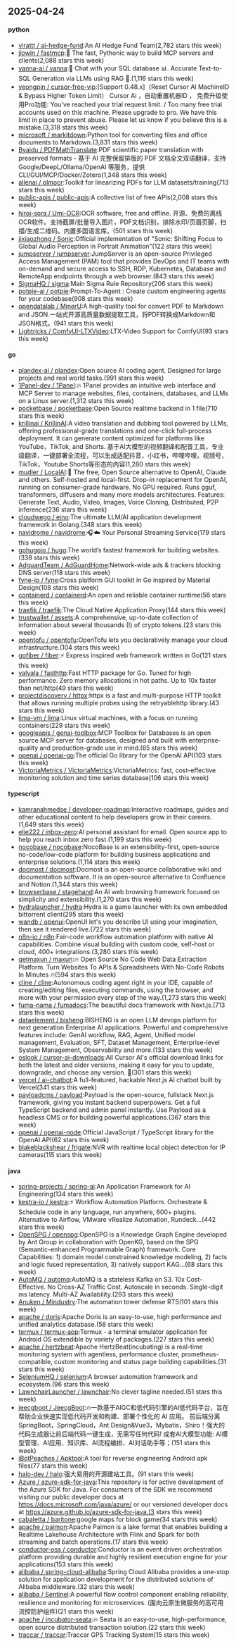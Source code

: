 ## 2025-04-24

#### python
* [virattt / ai-hedge-fund](https://github.com/virattt/ai-hedge-fund):An AI Hedge Fund Team(2,782 stars this week)
* [jlowin / fastmcp](https://github.com/jlowin/fastmcp):🚀 The fast, Pythonic way to build MCP servers and clients(2,088 stars this week)
* [vanna-ai / vanna](https://github.com/vanna-ai/vanna):🤖 Chat with your SQL database 📊. Accurate Text-to-SQL Generation via LLMs using RAG 🔄.(1,116 stars this week)
* [yeongpin / cursor-free-vip](https://github.com/yeongpin/cursor-free-vip):[Support 0.48.x]（Reset Cursor AI MachineID & Bypass Higher Token Limit） Cursor Ai ，自动重置机器ID ， 免费升级使用Pro功能: You've reached your trial request limit. / Too many free trial accounts used on this machine. Please upgrade to pro. We have this limit in place to prevent abuse. Please let us know if you believe this is a mistake.(3,318 stars this week)
* [microsoft / markitdown](https://github.com/microsoft/markitdown):Python tool for converting files and office documents to Markdown.(3,831 stars this week)
* [Byaidu / PDFMathTranslate](https://github.com/Byaidu/PDFMathTranslate):PDF scientific paper translation with preserved formats - 基于 AI 完整保留排版的 PDF 文档全文双语翻译，支持 Google/DeepL/Ollama/OpenAI 等服务，提供 CLI/GUI/MCP/Docker/Zotero(1,348 stars this week)
* [allenai / olmocr](https://github.com/allenai/olmocr):Toolkit for linearizing PDFs for LLM datasets/training(713 stars this week)
* [public-apis / public-apis](https://github.com/public-apis/public-apis):A collective list of free APIs(2,008 stars this week)
* [hiroi-sora / Umi-OCR](https://github.com/hiroi-sora/Umi-OCR):OCR software, free and offline. 开源、免费的离线OCR软件。支持截屏/批量导入图片，PDF文档识别，排除水印/页眉页脚，扫描/生成二维码。内置多国语言库。(501 stars this week)
* [jixiaozhong / Sonic](https://github.com/jixiaozhong/Sonic):Official implementation of "Sonic: Shifting Focus to Global Audio Perception in Portrait Animation"(122 stars this week)
* [jumpserver / jumpserver](https://github.com/jumpserver/jumpserver):JumpServer is an open-source Privileged Access Management (PAM) tool that provides DevOps and IT teams with on-demand and secure access to SSH, RDP, Kubernetes, Database and RemoteApp endpoints through a web browser.(843 stars this week)
* [SigmaHQ / sigma](https://github.com/SigmaHQ/sigma):Main Sigma Rule Repository(206 stars this week)
* [potpie-ai / potpie](https://github.com/potpie-ai/potpie):Prompt-To-Agent : Create custom engineering agents for your codebase(908 stars this week)
* [opendatalab / MinerU](https://github.com/opendatalab/MinerU):A high-quality tool for convert PDF to Markdown and JSON.一站式开源高质量数据提取工具，将PDF转换成Markdown和JSON格式。(941 stars this week)
* [Lightricks / ComfyUI-LTXVideo](https://github.com/Lightricks/ComfyUI-LTXVideo):LTX-Video Support for ComfyUI(93 stars this week)

#### go
* [plandex-ai / plandex](https://github.com/plandex-ai/plandex):Open source AI coding agent. Designed for large projects and real world tasks.(991 stars this week)
* [1Panel-dev / 1Panel](https://github.com/1Panel-dev/1Panel):🔥 1Panel provides an intuitive web interface and MCP Server to manage websites, files, containers, databases, and LLMs on a Linux server.(1,312 stars this week)
* [pocketbase / pocketbase](https://github.com/pocketbase/pocketbase):Open Source realtime backend in 1 file(710 stars this week)
* [krillinai / KrillinAI](https://github.com/krillinai/KrillinAI):A video translation and dubbing tool powered by LLMs, offering professional-grade translations and one-click full-process deployment. It can generate content optimized for platforms like YouTube，TikTok, and Shorts. 基于AI大模型的视频翻译和配音工具，专业级翻译，一键部署全流程，可以生成适配抖音，小红书，哔哩哔哩，视频号，TikTok，Youtube Shorts等形态的内容(1,280 stars this week)
* [mudler / LocalAI](https://github.com/mudler/LocalAI):🤖 The free, Open Source alternative to OpenAI, Claude and others. Self-hosted and local-first. Drop-in replacement for OpenAI, running on consumer-grade hardware. No GPU required. Runs gguf, transformers, diffusers and many more models architectures. Features: Generate Text, Audio, Video, Images, Voice Cloning, Distributed, P2P inference(236 stars this week)
* [cloudwego / eino](https://github.com/cloudwego/eino):The ultimate LLM/AI application development framework in Golang.(348 stars this week)
* [navidrome / navidrome](https://github.com/navidrome/navidrome):🎧☁️ Your Personal Streaming Service(179 stars this week)
* [gohugoio / hugo](https://github.com/gohugoio/hugo):The world’s fastest framework for building websites.(338 stars this week)
* [AdguardTeam / AdGuardHome](https://github.com/AdguardTeam/AdGuardHome):Network-wide ads & trackers blocking DNS server(118 stars this week)
* [fyne-io / fyne](https://github.com/fyne-io/fyne):Cross platform GUI toolkit in Go inspired by Material Design(108 stars this week)
* [containerd / containerd](https://github.com/containerd/containerd):An open and reliable container runtime(56 stars this week)
* [traefik / traefik](https://github.com/traefik/traefik):The Cloud Native Application Proxy(144 stars this week)
* [trustwallet / assets](https://github.com/trustwallet/assets):A comprehensive, up-to-date collection of information about several thousands (!) of crypto tokens.(23 stars this week)
* [opentofu / opentofu](https://github.com/opentofu/opentofu):OpenTofu lets you declaratively manage your cloud infrastructure.(104 stars this week)
* [gofiber / fiber](https://github.com/gofiber/fiber):⚡️ Express inspired web framework written in Go(121 stars this week)
* [valyala / fasthttp](https://github.com/valyala/fasthttp):Fast HTTP package for Go. Tuned for high performance. Zero memory allocations in hot paths. Up to 10x faster than net/http(49 stars this week)
* [projectdiscovery / httpx](https://github.com/projectdiscovery/httpx):httpx is a fast and multi-purpose HTTP toolkit that allows running multiple probes using the retryablehttp library.(43 stars this week)
* [lima-vm / lima](https://github.com/lima-vm/lima):Linux virtual machines, with a focus on running containers(229 stars this week)
* [googleapis / genai-toolbox](https://github.com/googleapis/genai-toolbox):MCP Toolbox for Databases is an open source MCP server for databases, designed and built with enterprise-quality and production-grade use in mind.(65 stars this week)
* [openai / openai-go](https://github.com/openai/openai-go):The official Go library for the OpenAI API(103 stars this week)
* [VictoriaMetrics / VictoriaMetrics](https://github.com/VictoriaMetrics/VictoriaMetrics):VictoriaMetrics: fast, cost-effective monitoring solution and time series database(106 stars this week)

#### typescript
* [kamranahmedse / developer-roadmap](https://github.com/kamranahmedse/developer-roadmap):Interactive roadmaps, guides and other educational content to help developers grow in their careers.(1,649 stars this week)
* [elie222 / inbox-zero](https://github.com/elie222/inbox-zero):AI personal assistant for email. Open source app to help you reach inbox zero fast.(1,199 stars this week)
* [nocobase / nocobase](https://github.com/nocobase/nocobase):NocoBase is an extensibility-first, open-source no-code/low-code platform for building business applications and enterprise solutions.(1,114 stars this week)
* [docmost / docmost](https://github.com/docmost/docmost):Docmost is an open-source collaborative wiki and documentation software. It is an open-source alternative to Confluence and Notion.(1,344 stars this week)
* [browserbase / stagehand](https://github.com/browserbase/stagehand):An AI web browsing framework focused on simplicity and extensibility.(1,270 stars this week)
* [hydralauncher / hydra](https://github.com/hydralauncher/hydra):Hydra is a game launcher with its own embedded bittorrent client(295 stars this week)
* [wandb / openui](https://github.com/wandb/openui):OpenUI let's you describe UI using your imagination, then see it rendered live.(722 stars this week)
* [n8n-io / n8n](https://github.com/n8n-io/n8n):Fair-code workflow automation platform with native AI capabilities. Combine visual building with custom code, self-host or cloud, 400+ integrations.(3,280 stars this week)
* [getmaxun / maxun](https://github.com/getmaxun/maxun):🔥 Open Source No Code Web Data Extraction Platform. Turn Websites To APIs & Spreadsheets With No-Code Robots In Minutes 🔥(594 stars this week)
* [cline / cline](https://github.com/cline/cline):Autonomous coding agent right in your IDE, capable of creating/editing files, executing commands, using the browser, and more with your permission every step of the way.(1,273 stars this week)
* [fuma-nama / fumadocs](https://github.com/fuma-nama/fumadocs):The beautiful docs framework with Next.js.(713 stars this week)
* [dataelement / bisheng](https://github.com/dataelement/bisheng):BISHENG is an open LLM devops platform for next generation Enterprise AI applications. Powerful and comprehensive features include: GenAI workflow, RAG, Agent, Unified model management, Evaluation, SFT, Dataset Management, Enterprise-level System Management, Observability and more.(133 stars this week)
* [oslook / cursor-ai-downloads](https://github.com/oslook/cursor-ai-downloads):All Cursor AI's official download links for both the latest and older versions, making it easy for you to update, downgrade, and choose any version. 🚀(301 stars this week)
* [vercel / ai-chatbot](https://github.com/vercel/ai-chatbot):A full-featured, hackable Next.js AI chatbot built by Vercel(341 stars this week)
* [payloadcms / payload](https://github.com/payloadcms/payload):Payload is the open-source, fullstack Next.js framework, giving you instant backend superpowers. Get a full TypeScript backend and admin panel instantly. Use Payload as a headless CMS or for building powerful applications.(367 stars this week)
* [openai / openai-node](https://github.com/openai/openai-node):Official JavaScript / TypeScript library for the OpenAI API(62 stars this week)
* [blakeblackshear / frigate](https://github.com/blakeblackshear/frigate):NVR with realtime local object detection for IP cameras(115 stars this week)

#### java
* [spring-projects / spring-ai](https://github.com/spring-projects/spring-ai):An Application Framework for AI Engineering(134 stars this week)
* [kestra-io / kestra](https://github.com/kestra-io/kestra):⚡ Workflow Automation Platform. Orchestrate & Schedule code in any language, run anywhere, 600+ plugins. Alternative to Airflow, VMware vRealize Automation, Rundeck...(442 stars this week)
* [OpenSPG / openspg](https://github.com/OpenSPG/openspg):OpenSPG is a Knowledge Graph Engine developed by Ant Group in collaboration with OpenKG, based on the SPG (Semantic-enhanced Programmable Graph) framework. Core Capabilities: 1) domain model constrained knowledge modeling, 2) facts and logic fused representation, 3) natively support KAG...(68 stars this week)
* [AutoMQ / automq](https://github.com/AutoMQ/automq):AutoMQ is a stateless Kafka on S3. 10x Cost-Effective. No Cross-AZ Traffic Cost. Autoscale in seconds. Single-digit ms latency. Multi-AZ Availability.(293 stars this week)
* [Anuken / Mindustry](https://github.com/Anuken/Mindustry):The automation tower defense RTS(101 stars this week)
* [apache / doris](https://github.com/apache/doris):Apache Doris is an easy-to-use, high performance and unified analytics database.(58 stars this week)
* [termux / termux-app](https://github.com/termux/termux-app):Termux - a terminal emulator application for Android OS extendible by variety of packages.(227 stars this week)
* [apache / hertzbeat](https://github.com/apache/hertzbeat):Apache HertzBeat(incubating) is a real-time monitoring system with agentless, performance cluster, prometheus-compatible, custom monitoring and status page building capabilities.(31 stars this week)
* [SeleniumHQ / selenium](https://github.com/SeleniumHQ/selenium):A browser automation framework and ecosystem.(96 stars this week)
* [LawnchairLauncher / lawnchair](https://github.com/LawnchairLauncher/lawnchair):No clever tagline needed.(51 stars this week)
* [jeecgboot / JeecgBoot](https://github.com/jeecgboot/JeecgBoot):🔥一款基于AIGC和低代码引擎的AI低代码平台，旨在帮助企业快速实现低代码开发和构建、部署个性化的 AI 应用。 前后端分离 SpringBoot，SpringCloud，Ant Design&Vue3，Mybatis，Shiro！强大的代码生成器让前后端代码一键生成，无需写任何代码! 成套AI大模型功能: AI模型管理、AI应用、知识库、AI流程编排、AI对话助手等；(151 stars this week)
* [iBotPeaches / Apktool](https://github.com/iBotPeaches/Apktool):A tool for reverse engineering Android apk files(77 stars this week)
* [halo-dev / halo](https://github.com/halo-dev/halo):强大易用的开源建站工具。(91 stars this week)
* [Azure / azure-sdk-for-java](https://github.com/Azure/azure-sdk-for-java):This repository is for active development of the Azure SDK for Java. For consumers of the SDK we recommend visiting our public developer docs at https://docs.microsoft.com/java/azure/ or our versioned developer docs at https://azure.github.io/azure-sdk-for-java.(3 stars this week)
* [cabaletta / baritone](https://github.com/cabaletta/baritone):google maps for block game(34 stars this week)
* [apache / paimon](https://github.com/apache/paimon):Apache Paimon is a lake format that enables building a Realtime Lakehouse Architecture with Flink and Spark for both streaming and batch operations.(17 stars this week)
* [conductor-oss / conductor](https://github.com/conductor-oss/conductor):Conductor is an event driven orchestration platform providing durable and highly resilient execution engine for your applications(153 stars this week)
* [alibaba / spring-cloud-alibaba](https://github.com/alibaba/spring-cloud-alibaba):Spring Cloud Alibaba provides a one-stop solution for application development for the distributed solutions of Alibaba middleware.(32 stars this week)
* [alibaba / Sentinel](https://github.com/alibaba/Sentinel):A powerful flow control component enabling reliability, resilience and monitoring for microservices. (面向云原生微服务的高可用流控防护组件)(21 stars this week)
* [apache / incubator-seata](https://github.com/apache/incubator-seata):🔥 Seata is an easy-to-use, high-performance, open source distributed transaction solution.(22 stars this week)
* [traccar / traccar](https://github.com/traccar/traccar):Traccar GPS Tracking System(15 stars this week)

